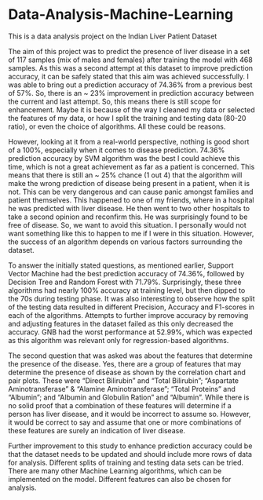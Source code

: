# Data-Analysis-Machine-Learning
This is a data analysis project on the Indian Liver Patient Dataset

The aim of this project was to predict the presence of liver disease in a set of 117 samples (mix of males and females) after training the model with 468 samples. As this was 
a second attempt at this dataset to improve prediction accuracy, it can be safely stated that this aim was achieved successfully. I was able to bring out a prediction accuracy 
of 74.36% from a previous best of 57%. So, there is an ~ 23% improvement in prediction accuracy between the current and last attempt. So, this means there is still scope for 
enhancement. Maybe it is because of the way I cleaned my data or selected the features of my data, or how I split the training and testing data (80-20 ratio), or even the choice
of algorithms. All these could be reasons. 

However, looking at it from a real-world perspective, nothing is good short of a 100%, especially when it comes to disease prediction. 74.36% prediction accuracy by SVM algorithm 
was the best I could achieve this time, which is not a great achievement as far as a patient is concerned. This means that there is still an ~ 25% chance (1 out 4) that the 
algorithm will make the wrong prediction of disease being present in a patient, when it is not. This can be very dangerous and can cause panic amongst families and patient 
themselves. This happened to one of my friends, where in a hospital he was predicted with liver disease. He then went to two other hospitals to take a second opinion and reconfirm
this. He was surprisingly found to be free of disease. So, we want to avoid this situation. I personally would not want something like this to happen to me if I were in this
situation. However, the success of an algorithm depends on various factors surrounding the dataset.


To answer the initially stated questions, as mentioned earlier, Support Vector Machine had the best prediction accuracy of 74.36%, followed by Decision Tree and Random Forest with
71.79%. Surprisingly, these three algorithms had nearly 100% accuracy at training level, but then dipped to the 70s during testing phase. It was also interesting to observe how 
the split of the testing data resulted in different Precision, Accuracy and F1-scores in each of the algorithms. Attempts to further improve accuracy by removing and adjusting 
features in the dataset failed as this only decreased the accuracy. GNB had the worst performance at 52.99%, which was expected as this algorithm was relevant only for
regression-based algorithms. 

The second question that was asked was about the features that determine the presence of the disease. Yes, there are a group of features that may determine the presence of disease
as shown by the correlation chart and pair plots. These were “Direct Bilirubin” and “Total Bilirubin”; “Aspartate Aminotransferase” & “Alamine Aminotransferase”; “Total Proteins” 
and “Albumin”; and “Albumin and Globulin Ration” and “Albumin”. While there is no solid proof that a combination of these features will determine if a person has liver disease, 
and it would be incorrect to assume so. However, it would be correct to say and assume that one or more combinations of these features are surely an indication of liver disease. 

Further improvement to this study to enhance prediction accuracy could be that the dataset needs to be updated and should include more rows of data for analysis. Different splits
of training and testing data sets can be tried. There are many other Machine Learning algorithms, which can be implemented on the model. Different features can also be chosen for 
analysis.  
